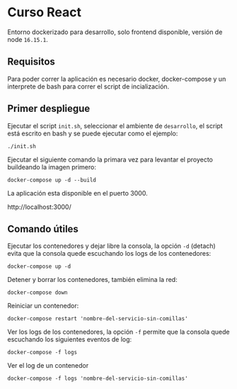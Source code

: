 # Curso React
Entorno dockerizado para desarrollo, solo frontend disponible, versión de node `16.15.1`.

## Requisitos
Para poder correr la aplicación es necesario docker, docker-compose y un interprete de bash para correr el script de incialización.

## Primer despliegue
Ejecutar el script `init.sh`, seleccionar el ambiente de `desarrollo`, el script está escrito en bash y se puede ejecutar como el ejemplo:
```shell
./init.sh
```

Ejecutar el siguiente comando la primara vez para levantar el proyecto buildeando la imagen primero:
```shell
docker-compose up -d --build
```
La aplicación esta disponible en el puerto 3000.

http://localhost:3000/

## Comando útiles
Ejecutar los contenedores y dejar libre la consola, la opción `-d` (detach) evita que la consola quede escuchando los logs de los contenedores:
```shell
docker-compose up -d
```

Detener y borrar los contenedores, también elimina la red:
```shell
docker-compose down
```

Reiniciar un contenedor:
```shell
docker-compose restart 'nombre-del-servicio-sin-comillas'
```

Ver los logs de los contenedores, la opción `-f` permite que la consola quede escuchando los siguientes eventos de log:
```shell
docker-compose -f logs
```

Ver el log de un contenedor
```shell
docker-compose -f logs 'nombre-del-servicio-sin-comillas'
```

